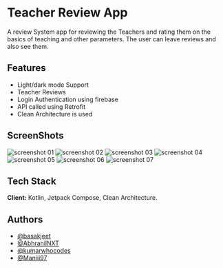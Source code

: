 # Teacher Review App

A review System app for reviewing the Teachers and rating them on the basics
of teaching and other parameters. The user can leave reviews and also see them.


## Features

- Light/dark mode Support
- Teacher Reviews
- Login Authentication using firebase
- API called using Retrofit 
- Clean Architecture is used


## ScreenShots

![screenshot 01](https://i.postimg.cc/yxs8qjzy/phone-1.png)
![screenshot 02](https://i.postimg.cc/6pRgRXZT/phone-2.png)
![screenshot 03](https://i.postimg.cc/zBfxdZyC/phone-3.png)
![screenshot 04](https://i.postimg.cc/2yrhHncP/phone-4.png)
![screenshot 05](https://i.postimg.cc/DZ9nFgkM/phone-5.png)
![screenshot 06](https://i.postimg.cc/Z5FwTNHr/phone-6.png)
![screenshot 07](https://i.postimg.cc/V6TR7Wsc/phone-7.png)


## Tech Stack

**Client:** Kotlin, Jetpack Compose, Clean Architecture.


## Authors

- [@basakjeet](https://github.com/basakjeet08)
- [@AbhranilNXT](https://github.com/AbhranilNXT)
- [@kumarwhocodes](https://github.com/kumarwhocodes)
- [@Maniii97](https://github.com/Maniii97)
